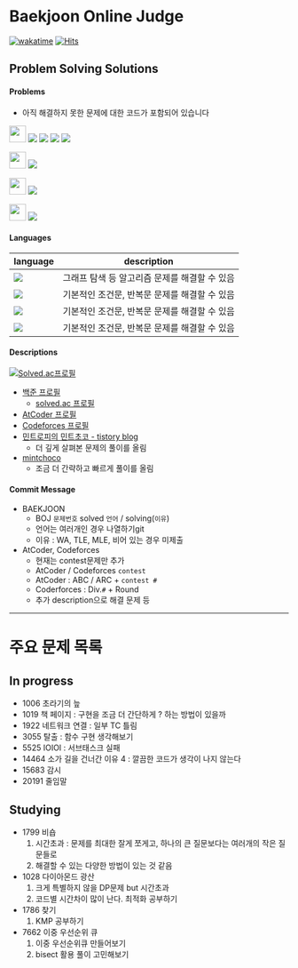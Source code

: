 # Baekjoon Online Judge

[![wakatime](https://wakatime.com/badge/user/d2f7e5d9-29c6-4c2e-85b5-4bb5c795a8eb/project/949c1805-26eb-4e04-89eb-f03f768ea033.svg)](https://wakatime.com/badge/user/d2f7e5d9-29c6-4c2e-85b5-4bb5c795a8eb/project/949c1805-26eb-4e04-89eb-f03f768ea033)
[![Hits](https://hits.seeyoufarm.com/api/count/incr/badge.svg?url=https%3A%2F%2Fgithub.com%2Fmintropy%2FPS&count_bg=%2379C83D&title_bg=%23555555&icon=&icon_color=%23E7E7E7&title=hits&edge_flat=false)](https://hits.seeyoufarm.com)

## Problem Solving Solutions

#### Problems
- 아직 해결하지 못한 문제에 대한 코드가 포함되어 있습니다

[<img src="https://d2gd6pc034wcta.cloudfront.net/images/logo@2x.png" height="30"/>](https://www.acmicpc.net/)
<img src="https://img.shields.io/badge/Python-3776AB?style=for-the-badge&logo=Python&logoColor=white">
<img src="https://img.shields.io/badge/Go-00ADD8?style=for-the-badge&logo=Go&logoColor=white">
<img src="https://img.shields.io/badge/Node.js-339933?style=for-the-badge&logo=Node.js&logoColor=white">
<img src="https://img.shields.io/badge/TypeScript-3178C6?style=for-the-badge&logo=Node.js&logoColor=white">

[<img src="https://img.atcoder.jp/assets/atcoder.png" height="30"/>](https://atcoder.jp/)
<img src="https://img.shields.io/badge/Python-3776AB?style=for-the-badge&logo=Python&logoColor=white">

[<img src="https://cdn.codeforces.com/s/90438/images/codeforces-sponsored-by-ton.png" height="30"/>](https://codeforces.com/)
<img src="https://img.shields.io/badge/Python-3776AB?style=for-the-badge&logo=Python&logoColor=white">

[<img src="https://swexpertacademy.com/main/images/sw_img/main_logo.png" height="30"/>](https://swexpertacademy.com/main/main.do)
<img src="https://img.shields.io/badge/Python-3776AB?style=for-the-badge&logo=Python&logoColor=white">

#### Languages

|language|description|
|--|--|
|<img src="https://img.shields.io/badge/Python-3776AB?style=for-the-badge&logo=Python&logoColor=white">|그래프 탐색 등 알고리즘 문제를 해결할 수 있음|
|<img src="https://img.shields.io/badge/Go-00ADD8?style=for-the-badge&logo=Go&logoColor=white">|기본적인 조건문, 반복문 문제를 해결할 수 있음|
|<img src="https://img.shields.io/badge/Node.js-339933?style=for-the-badge&logo=Node.js&logoColor=white">|기본적인 조건문, 반복문 문제를 해결할 수 있음|
|<img src="https://img.shields.io/badge/TypeScript-3178C6?style=for-the-badge&logo=Node.js&logoColor=white">|기본적인 조건문, 반복문 문제를 해결할 수 있음|

#### Descriptions
[![Solved.ac프로필](http://mazassumnida.wtf/api/v2/generate_badge?boj=jun2korea)](https://solved.ac/jun2korea)
- [백준 프로필](https://www.acmicpc.net/user/jun2korea)
    - [solved.ac 프로필](https://solved.ac/profile/jun2korea)
- [AtCoder 프로필](https://atcoder.jp/users/mintropy)
- [Codeforces 프로필](https://codeforces.com/profile/mintropy)
- [민트로피의 민트초코 - tistory blog](https://mintropy.tistory.com/)
    - 더 깊게 살펴본 문제의 풀이를 올림
- [mintchoco](https://mintchoco.markbase.xyz/%28Home)
    - 조금 더 간략하고 빠르게 풀이를 올림

#### Commit Message
- BAEKJOON
    - BOJ `문제번호` solved `언어` / solving(`이유`)
    - 언어는 여러개인 경우 나열하기git
    - 이유 : WA, TLE, MLE, 비어 있는 경우 미제출
- AtCoder, Codeforces
    - 현재는 contest문제만 추가
    - AtCoder / Codeforces `contest`
    - AtCoder : ABC / ARC + `contest #`
    - Coderforces : Div.`#` + Round
    - 추가 description으로 해결 문제 등

---

# 주요 문제 목록

## In progress
- 1006 초라기의 늪
- 1019 책 페이지 : 구현을 조금 더 간단하게 ? 하는 방법이 있을까
- 1922 네트워크 연결 : 일부 TC 틀림
- 3055 탈출 : 함수 구현 생각해보기
- 5525 IOIOI : 서브태스크 실패
- 14464 소가 길을 건너간 이유 4 : 깔끔한 코드가 생각이 나지 않는다
- 15683 감시
- 20191 줄임말


## Studying
- 1799 비숍
    1. 시간초과 : 문제를 최대한 잘게 쪼게고, 하나의 큰 질문보다는 여러개의 작은 질문들로
    2. 해결할 수 있는 다양한 방법이 있는 것 같음
- 1028 다이아몬드 광산
    1. 크게 특별하지 않을 DP문제 but 시간초과
    2. 코드별 시간차이 많이 난다. 최적화 공부하기
- 1786 찾기
    1. KMP 공부하기
- 7662 이중 우선순위 큐
    1. 이중 우선순위큐 만들어보기
    2. bisect 활용 풀이 고민해보기